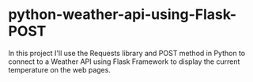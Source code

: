 # python-weather-api-using-Flask-POST
In this project I'll use the Requests library and POST method in Python to connect to a Weather API using Flask Framework to display the current temperature on the web pages.
